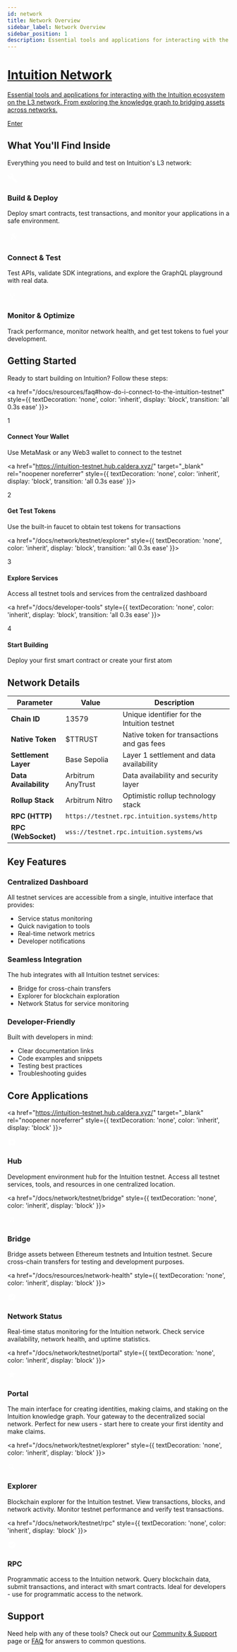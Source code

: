 ```yaml
---
id: network
title: Network Overview
sidebar_label: Network Overview
sidebar_position: 1
description: Essential tools and applications for interacting with the Intuition Network
---
```


<a href="https://intuition-testnet.hub.caldera.xyz/" target="_blank" rel="noopener noreferrer" className="hub-hero">
  <h1 className="hub-hero-title">
    Intuition Network
  </h1>
  <p className="hub-hero-description">
    Essential tools and applications for interacting with the Intuition ecosystem on the L3 network. From exploring the knowledge graph to bridging assets across networks.
  </p>
  <div className="hub-hero-button">
    Enter
  </div>
</a>

## What You'll Find Inside

Everything you need to build and test on Intuition's L3 network:

<div className="grid-3-cols ">

<div style={{
  border: '1px solid var(--ifm-color-emphasis-200)',
  borderRadius: '20px',
  padding: '2.5rem',
  backgroundColor: 'var(--ifm-background-color)',
  boxShadow: '0 4px 16px rgba(0, 0, 0, 0.08)',
  height: '100%',
  display: 'flex',
  flexDirection: 'column',
  transition: 'all 0.3s ease'
}}>
<div className="icon-box-hover" style={{
  width: '48px',
  height: '48px',
  borderRadius: '12px',
  backgroundColor: '#6366f1',
  color: 'white',
  display: 'flex',
  alignItems: 'center',
  justifyContent: 'center',
  marginBottom: '1.5rem'
}}>
<svg width="24" height="24" viewBox="0 0 24 24" fill="white" xmlns="http://www.w3.org/2000/svg">
<path d="M22.7 19l-9.1-9.1c.9-2.3.4-5-1.5-6.9-2-2-5-2.4-7.4-1.3L9 6 6 9 1.6 4.7C.4 7.1.9 10.1 2.9 12.1c1.9 1.9 4.6 2.4 6.9 1.5l9.1 9.1c.4.4 1 .4 1.4 0l2.3-2.3c.5-.4.5-1.1.1-1.4z"/>
</svg>
</div>
<h3 style={{
  marginTop: 0,
  marginBottom: '1rem',
  color: 'var(--ifm-color-emphasis-900)',
  fontSize: '1.3rem',
  fontWeight: '600'
}}>
Build & Deploy
</h3>
<p style={{
  margin: 0,
  fontSize: '1rem',
  lineHeight: '1.6',
  color: 'var(--ifm-color-emphasis-700)',
  flexGrow: 1
}}>
Deploy smart contracts, test transactions, and monitor your applications in a safe environment.
</p>
</div>

<div style={{
  border: '1px solid var(--ifm-color-emphasis-200)',
  borderRadius: '20px',
  padding: '2.5rem',
  backgroundColor: 'var(--ifm-background-color)',
  boxShadow: '0 4px 16px rgba(0, 0, 0, 0.08)',
  height: '100%',
  display: 'flex',
  flexDirection: 'column',
  transition: 'all 0.3s ease'
}}>
<div className="icon-box-hover" style={{
  width: '48px',
  height: '48px',
  borderRadius: '12px',
  backgroundColor: '#6366f1',
  color: 'white',
  display: 'flex',
  alignItems: 'center',
  justifyContent: 'center',
  marginBottom: '1.5rem'
}}>
<svg width="28" height="28" viewBox="0 0 512 512" fill="white" xmlns="http://www.w3.org/2000/svg">
<path d="m162.03 311.94-28.73 28.73 39.61 39.62 29.11-29.12c30.83 25.41 60.09 27.74 87.12 18.45L143.65 224.13c-9.12 26.74-6.66 55.93 18.38 87.81zm-31.46-150.11c-6.42-6.42-6.42-16.83 0-23.25 6.42-6.42 16.83-6.42 23.25 0l27.22 27.22c9.99-11.21 20.7-21.87 30.85-32.03l21.7 21.69 49.46-49.45c8.33-8.34 21.98-8.34 30.32 0 8.33 8.33 8.33 21.98 0 30.31l-49.47 49.47 63.1 63.09 49.46-49.46c8.34-8.34 21.98-8.34 30.32 0s8.33 21.98 0 30.31l-49.47 49.46 22.5 22.5c-10 10-20.74 20.7-32.14 30.74L375 359.76c6.42 6.41 6.42 16.83 0 23.25-6.42 6.41-16.84 6.41-23.25 0L130.57 161.83z"/>
</svg>
</div>
<h3 style={{
  marginTop: 0,
  marginBottom: '1rem',
  color: 'var(--ifm-color-emphasis-900)',
  fontSize: '1.3rem',
  fontWeight: '600'
}}>
Connect & Test
</h3>
<p style={{
  margin: 0,
  fontSize: '1rem',
  lineHeight: '1.6',
  color: 'var(--ifm-color-emphasis-700)',
  flexGrow: 1
}}>
Test APIs, validate SDK integrations, and explore the GraphQL playground with real data.
</p>
</div>

<div style={{
  border: '1px solid var(--ifm-color-emphasis-200)',
  borderRadius: '20px',
  padding: '2.5rem',
  backgroundColor: 'var(--ifm-background-color)',
  boxShadow: '0 4px 16px rgba(0, 0, 0, 0.08)',
  height: '100%',
  display: 'flex',
  flexDirection: 'column',
  transition: 'all 0.3s ease'
}}>
<div className="icon-box-hover" style={{
  width: '48px',
  height: '48px',
  borderRadius: '12px',
  backgroundColor: '#6366f1',
  color: 'white',
  display: 'flex',
  alignItems: 'center',
  justifyContent: 'center',
  marginBottom: '1.5rem'
}}>
<svg width="24" height="24" viewBox="0 0 24 24" fill="white" stroke="white" strokeWidth="2" strokeLinecap="round" strokeLinejoin="round" xmlns="http://www.w3.org/2000/svg">
<path d="M3 13h2l2-7 4 14 4-14 2 7h4M5 21h14"/>
</svg>
</div>
<h3 style={{
  marginTop: 0,
  marginBottom: '1rem',
  color: 'var(--ifm-color-emphasis-900)',
  fontSize: '1.3rem',
  fontWeight: '600'
}}>
Monitor & Optimize
</h3>
<p style={{
  margin: 0,
  fontSize: '1rem',
  lineHeight: '1.6',
  color: 'var(--ifm-color-emphasis-700)',
  flexGrow: 1
}}>
Track performance, monitor network health, and get test tokens to fuel your development.
</p>
</div>

</div>

## Getting Started

Ready to start building on Intuition? Follow these steps:

<div className="getting-started-grid">

<a href="/docs/resources/faq#how-do-i-connect-to-the-intuition-testnet" style={{
  textDecoration: 'none',
  color: 'inherit',
  display: 'block',
  transition: 'all 0.3s ease'
}}>

<div style={{
  padding: '2rem',
  border: '1px solid var(--ifm-color-emphasis-200)',
  borderRadius: '16px',
  textAlign: 'center',
  backgroundColor: 'var(--ifm-background-color)',
  boxShadow: '0 2px 8px rgba(0, 0, 0, 0.04)',
  height: '100%',
  display: 'flex',
  flexDirection: 'column',
  justifyContent: 'flex-start',
  cursor: 'pointer'
}}>
<div style={{
  width: '60px',
  height: '60px',
  borderRadius: '50%',
  backgroundColor: '#85869b',
  color: 'white',
  display: 'flex',
  alignItems: 'center',
  justifyContent: 'center',
  margin: '0 auto 1.5rem auto',
  fontSize: '1.5rem',
  fontWeight: 'bold',
  boxShadow: '0 4px 12px rgba(0, 0, 0, 0.15)'
}}>1</div>
<h4 style={{ marginBottom: '1rem', fontSize: '1.1rem', fontWeight: '600' }}>Connect Your Wallet</h4>
<p style={{ margin: 0, fontSize: '0.95rem', color: 'var(--ifm-color-emphasis-600)', lineHeight: '1.6', marginBottom: '1rem' }}>
Use MetaMask or any Web3 wallet to connect to the testnet
</p>

</div>
</a>

<a href="https://intuition-testnet.hub.caldera.xyz/" target="\_blank" rel="noopener noreferrer" style={{
  textDecoration: 'none',
  color: 'inherit',
  display: 'block',
  transition: 'all 0.3s ease'
}}>

<div style={{
  padding: '2rem',
  border: '1px solid var(--ifm-color-emphasis-200)',
  borderRadius: '16px',
  textAlign: 'center',
  backgroundColor: 'var(--ifm-background-color)',
  boxShadow: '0 2px 8px rgba(0, 0, 0, 0.04)',
  height: '100%',
  display: 'flex',
  flexDirection: 'column',
  justifyContent: 'flex-start',
  cursor: 'pointer'
}}>
<div style={{
  width: '60px',
  height: '60px',
  borderRadius: '50%',
  backgroundColor: '#7c7db1',
  color: 'white',
  display: 'flex',
  alignItems: 'center',
  justifyContent: 'center',
  margin: '0 auto 1.5rem auto',
  fontSize: '1.5rem',
  fontWeight: 'bold',
  boxShadow: '0 4px 12px rgba(0, 0, 0, 0.15)'
}}>2</div>
<h4 style={{ marginBottom: '1rem', fontSize: '1.1rem', fontWeight: '600' }}>Get Test Tokens</h4>
<p style={{ margin: 0, fontSize: '0.95rem', color: 'var(--ifm-color-emphasis-600)', lineHeight: '1.6', marginBottom: '1rem' }}>
Use the built-in faucet to obtain test tokens for transactions
</p>

</div>
</a>

<a href="/docs/network/testnet/explorer" style={{
  textDecoration: 'none',
  color: 'inherit',
  display: 'block',
  transition: 'all 0.3s ease'
}}>

<div style={{
  padding: '2rem',
  border: '1px solid var(--ifm-color-emphasis-200)',
  borderRadius: '16px',
  textAlign: 'center',
  backgroundColor: 'var(--ifm-background-color)',
  boxShadow: '0 2px 8px rgba(0, 0, 0, 0.04)',
  height: '100%',
  display: 'flex',
  flexDirection: 'column',
  justifyContent: 'flex-start',
  cursor: 'pointer'
}}>
<div style={{
  width: '60px',
  height: '60px',
  borderRadius: '50%',
  backgroundColor: '#6b6cc3',
  color: 'white',
  display: 'flex',
  alignItems: 'center',
  justifyContent: 'center',
  margin: '0 auto 1.5rem auto',
  fontSize: '1.5rem',
  fontWeight: 'bold',
  boxShadow: '0 4px 12px rgba(0, 0, 0, 0.15)'
}}>3</div>
<h4 style={{ marginBottom: '1rem', fontSize: '1.1rem', fontWeight: '600' }}>Explore Services</h4>
<p style={{ margin: 0, fontSize: '0.95rem', color: 'var(--ifm-color-emphasis-600)', lineHeight: '1.6', marginBottom: '1rem' }}>
Access all testnet tools and services from the centralized dashboard
</p>

</div>
</a>

<a href="/docs/developer-tools" style={{
  textDecoration: 'none',
  color: 'inherit',
  display: 'block',
  transition: 'all 0.3s ease'
}}>

<div style={{
  padding: '2rem',
  border: '1px solid var(--ifm-color-emphasis-200)',
  borderRadius: '16px',
  textAlign: 'center',
  backgroundColor: 'var(--ifm-background-color)',
  boxShadow: '0 2px 8px rgba(0, 0, 0, 0.04)',
  height: '100%',
  display: 'flex',
  flexDirection: 'column',
  justifyContent: 'flex-start',
  cursor: 'pointer'
}}>
<div style={{
  width: '60px',
  height: '60px',
  borderRadius: '50%',
  backgroundColor: '#6366f1',
  color: 'white',
  display: 'flex',
  alignItems: 'center',
  justifyContent: 'center',
  margin: '0 auto 1.5rem auto',
  fontSize: '1.5rem',
  fontWeight: 'bold',
  boxShadow: '0 4px 12px rgba(0, 0, 0, 0.15)'
}}>4</div>
<h4 style={{ marginBottom: '1rem', fontSize: '1.1rem', fontWeight: '600' }}>Start Building</h4>
<p style={{ margin: 0, fontSize: '0.95rem', color: 'var(--ifm-color-emphasis-600)', lineHeight: '1.6', marginBottom: '1rem' }}>
Deploy your first smart contract or create your first atom
</p>

</div>
</a>

</div>

## Network Details

<div className="network-details-container">

<table className="network-details-table">
<thead>
<tr>
<th>Parameter</th>
<th>Value</th>
<th>Description</th>
</tr>
</thead>
<tbody>
<tr>
<td><strong>Chain ID</strong></td>
<td>13579</td>
<td>Unique identifier for the Intuition testnet</td>
</tr>
<tr>
<td><strong>Native Token</strong></td>
<td>$TTRUST</td>
<td>Native token for transactions and gas fees</td>
</tr>
<tr>
<td><strong>Settlement Layer</strong></td>
<td>Base Sepolia</td>
<td>Layer 1 settlement and data availability</td>
</tr>
<tr>
<td><strong>Data Availability</strong></td>
<td>Arbitrum AnyTrust</td>
<td>Data availability and security layer</td>
</tr>
<tr>
<td><strong>Rollup Stack</strong></td>
<td>Arbitrum Nitro</td>
<td>Optimistic rollup technology stack</td>
</tr>
<tr>
<td><strong>RPC (HTTP)</strong></td>
<td colspan="2"><code className="rpc-endpoint">https://testnet.rpc.intuition.systems/http</code></td>
</tr>
<tr>
<td><strong>RPC (WebSocket)</strong></td>
<td colspan="2"><code className="rpc-endpoint">wss://testnet.rpc.intuition.systems/ws</code></td>
</tr>
</tbody>
</table>

</div>

## Key Features

<div className="key-features-grid">

<div className="key-feature-card">
<h3 className="key-feature-title">Centralized Dashboard</h3>
<p className="key-feature-description">
All testnet services are accessible from a single, intuitive interface that provides:
</p>
<ul className="green-checklist">
<li>Service status monitoring</li>
<li>Quick navigation to tools</li>
<li>Real-time network metrics</li>
<li>Developer notifications</li>
</ul>
</div>

<div className="key-feature-card">
<h3 className="key-feature-title">Seamless Integration</h3>
<p className="key-feature-description">
The hub integrates with all Intuition testnet services:
</p>
<ul className="green-checklist">
<li>Bridge for cross-chain transfers</li>
<li>Explorer for blockchain exploration</li>
<li>Network Status for service monitoring</li>
</ul>
</div>

<div className="key-feature-card">
<h3 className="key-feature-title">Developer-Friendly</h3>
<p className="key-feature-description">
Built with developers in mind:
</p>
<ul className="green-checklist">
<li>Clear documentation links</li>
<li>Code examples and snippets</li>
<li>Testing best practices</li>
<li>Troubleshooting guides</li>
</ul>
</div>

</div>

## Core Applications

<div style={{
  display: 'grid',
  gridTemplateColumns: 'repeat(2, 1fr)',
  gap: '1.5rem',
  marginTop: '2rem',
  marginBottom: '3rem'
}}>

<a href="https://intuition-testnet.hub.caldera.xyz/" target="_blank" rel="noopener noreferrer" style={{ textDecoration: 'none', color: 'inherit', display: 'block' }}>

<div className="uniform-card clickable-card">
<div style={{ display: 'flex', alignItems: 'center', marginBottom: '1rem' }}>
<div style={{ width: '40px', height: '40px', borderRadius: '8px', backgroundColor: '#c038cb', display: 'flex', alignItems: 'center', justifyContent: 'center', marginRight: '1rem' }}>
<svg width="20" height="20" viewBox="0 0 24 24" fill="white">
<path d="M19 3H5c-1.1 0-2 .9-2 2v14c0 1.1.9 2 2 2h14c1.1 0 2-.9 2-2V5c0-1.1-.9-2-2-2zm-2 10h-4v4h-2v-4H7v-2h4V7h2v4h4v2z"/>
</svg>
</div>
<h3 style={{ margin: 0 }}>Hub</h3>
</div>
<p className="uniform-card-content">
Development environment hub for the Intuition testnet. Access all testnet services, tools, and resources in one centralized location.
</p>
</div>
</a>

<a href="/docs/network/testnet/bridge" style={{ textDecoration: 'none', color: 'inherit', display: 'block' }}>

<div className="uniform-card clickable-card">
<div style={{ display: 'flex', alignItems: 'center', marginBottom: '1rem' }}>
<div style={{ width: '40px', height: '40px', borderRadius: '8px', backgroundColor: '#3B82F6', display: 'flex', alignItems: 'center', justifyContent: 'center', marginRight: '1rem' }}>
<svg width="20" height="20" viewBox="0 0 24 24" fill="white">
<path d="M6 6v2h8.59L5 17.59 6.41 19 16 9.41V18h2V6z"/>
</svg>
</div>
<h3 style={{ margin: 0 }}>Bridge</h3>
</div>
<p className="uniform-card-content">
Bridge assets between Ethereum testnets and Intuition testnet. Secure cross-chain transfers for testing and development purposes.
</p>
</div>
</a>

<a href="/docs/resources/network-health" style={{ textDecoration: 'none', color: 'inherit', display: 'block' }}>

<div className="uniform-card clickable-card">
<div style={{ display: 'flex', alignItems: 'center', marginBottom: '1rem' }}>
<div style={{ width: '40px', height: '40px', borderRadius: '8px', backgroundColor: '#10B981', display: 'flex', alignItems: 'center', justifyContent: 'center', marginRight: '1rem' }}>
<svg width="20" height="20" viewBox="0 0 24 24" fill="white">
<path d="M12 2C6.48 2 2 6.48 2 12s4.48 10 10 10 10-4.48 10-10S17.52 2 12 2zm-2 15l-5-5 1.41-1.41L10 14.17l7.59-7.59L19 8l-9 9z"/>
</svg>
</div>
<h3 style={{ margin: 0 }}>Network Status</h3>
</div>
<p className="uniform-card-content">
Real-time status monitoring for the Intuition network. Check service availability, network health, and uptime statistics.
</p>
</div>
</a>

<a href="/docs/network/testnet/portal" style={{ textDecoration: 'none', color: 'inherit', display: 'block' }}>

<div className="uniform-card clickable-card">
<div style={{ display: 'flex', alignItems: 'center', marginBottom: '1rem' }}>
<div style={{ width: '40px', height: '40px', borderRadius: '8px', backgroundColor: '#8d892d', display: 'flex', alignItems: 'center', justifyContent: 'center', marginRight: '1rem' }}>
<svg width="20" height="20" viewBox="0 0 24 24" fill="white">
<path d="M12 2l3.09 6.26L22 9.27l-5 4.87 1.18 6.88L12 17.77l-6.18 3.25L7 14.14 2 9.27l6.91-1.01L12 2z"/>
</svg>
</div>
<h3 style={{ margin: 0 }}>Portal</h3>
</div>
<p className="uniform-card-content">
The main interface for creating identities, making claims, and staking on the Intuition knowledge graph. Your gateway to the decentralized social network. Perfect for new users - start here to create your first identity and make claims.
</p>
</div>
</a>

<a href="/docs/network/testnet/explorer" style={{ textDecoration: 'none', color: 'inherit', display: 'block' }}>

<div className="uniform-card clickable-card">
<div style={{ display: 'flex', alignItems: 'center', marginBottom: '1rem' }}>
<div style={{ width: '40px', height: '40px', borderRadius: '8px', backgroundColor: '#8B5CF6', display: 'flex', alignItems: 'center', justifyContent: 'center', marginRight: '1rem' }}>
<svg width="20" height="20" viewBox="0 0 24 24" fill="white">
<path d="M9.5 3A6.5 6.5 0 0116 9.5c0 1.61-.59 3.09-1.56 4.23l.27.27h.79l5 5-1.5 1.5-5-5v-.79l-.27-.27A6.516 6.516 0 019.5 16 6.5 6.5 0 013 9.5 6.5 6.5 0 019.5 3m0 2C7 5 5 7 5 9.5S7 14 9.5 14 14 12 14 9.5 12 5 9.5 5z"/>
</svg>
</div>
<h3 style={{ margin: 0 }}>Explorer</h3>
</div>
<p className="uniform-card-content">
Blockchain explorer for the Intuition testnet. View transactions, blocks, and network activity. Monitor testnet performance and verify test transactions.
</p>
</div>
</a>

<a href="/docs/network/testnet/rpc" style={{ textDecoration: 'none', color: 'inherit', display: 'block' }}>

<div className="uniform-card clickable-card">
<div style={{ display: 'flex', alignItems: 'center', marginBottom: '1rem' }}>
<div style={{ width: '40px', height: '40px', borderRadius: '8px', backgroundColor: '#EF4444', display: 'flex', alignItems: 'center', justifyContent: 'center', marginRight: '1rem' }}>
<svg width="20" height="20" viewBox="0 0 24 24" fill="white">
<path d="M12 2C6.48 2 2 6.48 2 12s4.48 10 10 10 10-4.48 10-10S17.52 2 12 2zm-2 15l-5-5 1.41-1.41L10 14.17l7.59-7.59L19 8l-9 9z"/>
</svg>
</div>
<h3 style={{ margin: 0 }}>RPC</h3>
</div>
<p className="uniform-card-content">
Programmatic access to the Intuition network. Query blockchain data, submit transactions, and interact with smart contracts. Ideal for developers - use for programmatic access to the network.
</p>
</div>
</a>

</div>

## Support

Need help with any of these tools? Check out our [Community & Support](/docs/resources/community-and-support) page or [FAQ](/docs/resources/faq) for answers to common questions.
